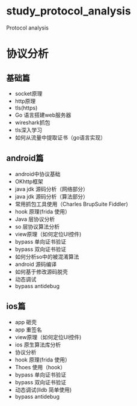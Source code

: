 # study_protocol_analysis
Protocol analysis
# 协议分析
## 基础篇
* socket原理
* http原理
* tls(https)
* Go 语言搭建web服务器
* wireshark抓包
* tls深入学习
* 如何从流量中提取证书（go语言实现）
## android篇
* android中协议基础
* OKhttp框架
* java jdk 源码分析（网络部分）
* java jdk 源码分析（算法部分）
* 常用抓包工具使用（Charles BrupSuite Fiddler)
* hook 原理(frida 使用）
* Java 层协议分析
* so 层协议算法分析
* view原理（如何定位UI控件)
* bypass 单向证书验证
* bypass 双向证书验证
* 如何分析so中的被混淆算法
* android 源码编译
* 如何基于修改源码脱壳
* 动态调试
* bypass antidebug
## ios篇
* app 砸壳
* app 重签名
* view原理（如何定位UI控件)
* ios 原生算法库分析
* 协议分析
* hook 原理(frida 使用）
* Thoes 使用（hook）
* bypass 单向证书验证
* bypass 双向证书验证
* 动态调试(lldb 简单使用)
* bypass antidebug


 



 



